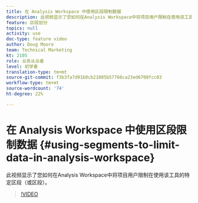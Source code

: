 ```yaml
---
title: 在 Analysis Workspace 中使用区段限制数据
description: 此视频显示了您如何在Analysis Workspace中将项目用户限制在使用该工具的特定区段（或区段）。
feature: 区段划分
topics: null
activity: use
doc-type: feature video
author: Doug Moore
team: Technical Marketing
kt: 2105
role: 业务从业者
level: 初学者
translation-type: tm+mt
source-git-commit: f3b3fa7d91b0cb21005b57768ca23ed6700fcc03
workflow-type: tm+mt
source-wordcount: '74'
ht-degree: 22%

---
```



# 在 Analysis Workspace 中使用区段限制数据 {#using-segments-to-limit-data-in-analysis-workspace}

此视频显示了您如何在Analysis Workspace中将项目用户限制在使用该工具的特定区段（或区段）。

>[!VIDEO](https://video.tv.adobe.com/v/24038/?quality=12)